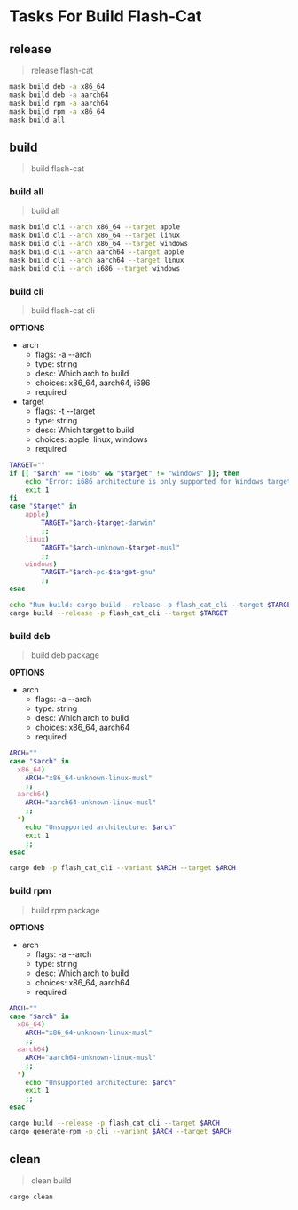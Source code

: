 # Tasks For Build Flash-Cat

## release

> release flash-cat

```sh
mask build deb -a x86_64 
mask build deb -a aarch64 
mask build rpm -a aarch64
mask build rpm -a x86_64
mask build all
```

## build

> build flash-cat

### build all

> build all

```sh
mask build cli --arch x86_64 --target apple
mask build cli --arch x86_64 --target linux
mask build cli --arch x86_64 --target windows
mask build cli --arch aarch64 --target apple
mask build cli --arch aarch64 --target linux
mask build cli --arch i686 --target windows
```

### build cli

> build flash-cat cli

**OPTIONS**
* arch
    * flags: -a --arch
    * type: string
    * desc: Which arch to build
    * choices: x86_64, aarch64, i686
    * required
* target
    * flags: -t --target
    * type: string
    * desc: Which target to build
    * choices: apple, linux, windows
    * required

```sh
TARGET=""
if [[ "$arch" == "i686" && "$target" != "windows" ]]; then
    echo "Error: i686 architecture is only supported for Windows target"
    exit 1
fi
case "$target" in
    apple)
        TARGET="$arch-$target-darwin"
        ;;
    linux)
        TARGET="$arch-unknown-$target-musl"
        ;;
    windows)
        TARGET="$arch-pc-$target-gnu"
        ;;
esac

echo "Run build: cargo build --release -p flash_cat_cli --target $TARGET"
cargo build --release -p flash_cat_cli --target $TARGET
```


### build deb

> build deb package

**OPTIONS**
* arch
    * flags: -a --arch
    * type: string
    * desc: Which arch to build
    * choices: x86_64, aarch64
    * required

```sh
ARCH=""
case "$arch" in
  x86_64)
    ARCH="x86_64-unknown-linux-musl"
    ;;
  aarch64)
    ARCH="aarch64-unknown-linux-musl"
    ;;
  *)
    echo "Unsupported architecture: $arch"
    exit 1
    ;;
esac

cargo deb -p flash_cat_cli --variant $ARCH --target $ARCH
```

### build rpm

> build rpm package

**OPTIONS**
* arch
    * flags: -a --arch
    * type: string
    * desc: Which arch to build
    * choices: x86_64, aarch64
    * required

```sh
ARCH=""
case "$arch" in
  x86_64)
    ARCH="x86_64-unknown-linux-musl"
    ;;
  aarch64)
    ARCH="aarch64-unknown-linux-musl"
    ;;
  *)
    echo "Unsupported architecture: $arch"
    exit 1
    ;;
esac

cargo build --release -p flash_cat_cli --target $ARCH
cargo generate-rpm -p cli --variant $ARCH --target $ARCH
```

## clean

> clean build

```sh
cargo clean
```